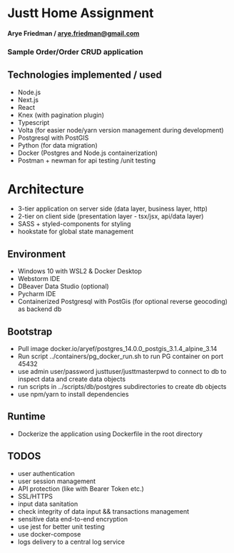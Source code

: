 # Justt Home Assignment

#### Arye Friedman / arye.friedman@gmail.com

### Sample Order/Order CRUD application

## Technologies implemented / used
* Node.js
* Next.js
* React
* Knex (with pagination plugin)
* Typescript
* Volta (for easier node/yarn version management during development)
* Postgresql with PostGIS
* Python (for data migration)
* Docker (Postgres and Node.js containerization)
* Postman + newman for api testing /unit testing

# Architecture

* 3-tier application on server side (data layer, business layer, http)
* 2-tier on client side (presentation layer - tsx/jsx, api/data layer)
* SASS + styled-components for styling
* hookstate for global state management


## Environment
* Windows 10 with WSL2 & Docker Desktop 
* Webstorm IDE
* DBeaver Data Studio (optional)
* Pycharm IDE
* Containerized Postgresql with PostGis (for optional reverse geocoding) as backend db

## Bootstrap
  * Pull image docker.io/aryef/postgres_14.0.0_postgis_3.1.4_alpine_3.14
  * Run script  ../containers/pg_docker_run.sh to run PG container on port 45432
  * use admin user/password justtuser/justtmasterpwd to connect to db to inspect data and create data objects 
  * run scripts in ../scripts/db/postgres subdirectories to create db objects
  * use npm/yarn to install dependencies

## Runtime
  * Dockerize the application using Dockerfile in the root directory

## TODOS
* user authentication 
* user session management
* API protection (like with Bearer Token etc.)
* SSL/HTTPS
* input data sanitation
* check integrity of data input && transactions management
* sensitive data end-to-end encryption
* use jest for better unit testing
* use docker-compose 
* logs delivery to a central log service

